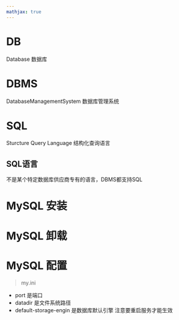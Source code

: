 ```yaml
---
mathjax: true
---
```


# DB
 Database 数据库
# DBMS
 DatabaseManagementSystem 数据库管理系统
# SQL
 Sturcture Query Language 结构化查询语言
## SQL语言
 不是某个特定数据库供应商专有的语言，DBMS都支持SQL
# MySQL 安装
# MySQL 卸载
# MySQL 配置
> my.ini
- port 是端口
- datadir 是文件系统路径
- default-storage-engin 是数据库默认引擎
 注意要重启服务才能生效